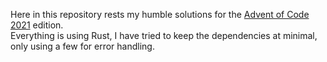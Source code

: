 Here in this repository rests my humble solutions for the [Advent of Code 2021](https://adventofcode.com/2021) edition.  
Everything is using Rust, I have tried to keep the dependencies at minimal, only using a few for error handling.